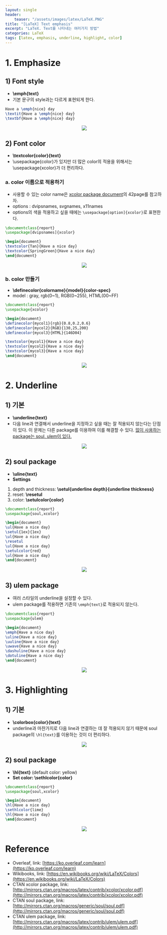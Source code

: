 ```yaml
---
layout: single
header:
    teaser: "/assets/images/latex/LaTeX.PNG"
title: "[LaTeX] Text emphasis"
excerpt: "LaTeX. Text를 나타내는 여러가지 방법"
categories: LaTeX
tags: [latex, emphasis, underline, highlight, color]
---
```


# 1. Emphasize
## 1) Font style
* **\emph{text}**
* 기본 문구의 style과는 다르게 표현되게 한다.

```tex
Have a \emph{nice} day
\textit{Have a \emph{nice} day}
\textbf{Have a \emph{nice} day}
```
<p style="text-align:center;">
    <img src="/assets/images/latex/emph.PNG">
</p>

## 2) Font color
* **\textcolor{color}{text}**
* \usepackage{color}가 있지만 더 많은 color의 적용을 위해서는 \usepackage{xcolor}가 더 편리하다.

### a. color 이름으로 적용하기
* 사용할 수 있는 color name은 [xcolor package document](http://mirrors.ctan.org/macros/latex/contrib/xcolor/xcolor.pdf)의 42page를 참고하자.
* options : dvipsnames, svgnames, x11names
* options의 색을 적용하고 싶을 때에는 `\usepackage[option]{xcolor}`로 표현한다.

```tex
\documentclass{report}
\usepackage[dvipsnames]{xcolor}

\begin{document}
\textcolor{Tan}{Have a nice day}
\textcolor{SpringGreen}{Have a nice day}
\end{document}
```
<p style="text-align:center;">
    <img src="/assets/images/latex/textcolor1.PNG">
</p>

### b. color 만들기
* **\definecolor{colorname}{model}{color-spec}**
* model : gray, rgb(0~1), RGB(0~255), HTML(00~FF)

```tex
\documentclass{report}
\usepackage{xcolor}

\begin{document}
\definecolor{mycol1}{rgb}{0.8,0.2,0.6}
\definecolor{mycol2}{RGB}{130,25,200}
\definecolor{mycol3}{HTML}{146D04}

\textcolor{mycol1}{Have a nice day}
\textcolor{mycol2}{Have a nice day}
\textcolor{mycol3}{Have a nice day}
\end{document}
```
<p style="text-align:center;">
    <img src="/assets/images/latex/textcolor2.PNG">
</p>

# 2. Underline
## 1) 기본
* **\underline{text}**
* 다음 line과 연결해서 underline을 지정하고 싶을 때는 잘 적용되지 않는다는 단점이 있다. 이 문제는 다른 package를 이용하여 이를 해결할 수 있다. <u>많이 사용하는 package는 soul, ulem이 있다.</u>

<p style="text-align:center;">
    <img src="/assets/images/latex/underline.PNG">
</p>

## 2) soul package
* **\uline{text}**
* **Settings**
1. depth and thickness: **\setul{underline depth}{underline thickness}** 
2. reset: **\resetul** 
3. color: **\setulcolor{color}** 

```tex
\documentclass{report}
\usepackage{soul,xcolor}

\begin{document}
\ul{Have a nice day}
\setul{1ex}{1ex}
\ul{Have a nice day}
\resetul
\ul{Have a nice day}
\setulcolor{red}
\ul{Have a nice day}
\end{document}
```

<p style="text-align:center;">
    <img src="/assets/images/latex/soul.PNG">
</p>

## 3) ulem package
* 여러 스타일의 underline을 설정할 수 있다.
* ulem package를 적용하면 기존의 `\emph{text}`로 적용되지 않는다.

```tex
\documentclass{report}
\usepackage{ulem}

\begin{document}
\emph{Have a nice day}
\uline{Have a nice day}
\uuline{Have a nice day}
\uwave{Have a nice day}
\dashuline{Have a nice day}
\dotuline{Have a nice day}
\end{document}
```

<p style="text-align:center;">
    <img src="/assets/images/latex/ulem.PNG">
</p>

# 3. Highlighting
## 1) 기본
* **\colorbox{color}{text}**
* underline과 마찬가지로 다음 line과 연결하는 데 잘 적용되지 않기 때문에 soul package의 `\hl{text}`를 이용하는 것이 더 편리하다. 

<p style="text-align:center;">
    <img src="/assets/images/latex/highlight1.PNG">
</p>

## 2) soul package
* **\hl{text}** (default color: yellow)
* **Set color: \sethlcolor{color}**

```tex
\documentclass{report}
\usepackage{soul,xcolor}

\begin{document}
\hl{Have a nice day}
\sethlcolor{lime}
\hl{Have a nice day}
\end{document}
```

<p style="text-align:center;">
    <img src="/assets/images/latex/highlight2.PNG">
</p>

<div class="notice" markdown="1">

# Reference

* Overleaf, link: [https://ko.overleaf.com/learn](https://ko.overleaf.com/learn)
* Wikibooks, link: [https://en.wikibooks.org/wiki/LaTeX/Colors](https://en.wikibooks.org/wiki/LaTeX/Colors)
* CTAN xcolor package, link: [http://mirrors.ctan.org/macros/latex/contrib/xcolor/xcolor.pdf](http://mirrors.ctan.org/macros/latex/contrib/xcolor/xcolor.pdf)
* CTAN soul package, link: [http://mirrors.ctan.org/macros/generic/soul/soul.pdf](http://mirrors.ctan.org/macros/generic/soul/soul.pdf)
* CTAN ulem package, link: [http://mirrors.ctan.org/macros/latex/contrib/ulem/ulem.pdf](http://mirrors.ctan.org/macros/latex/contrib/ulem/ulem.pdf)
</div>